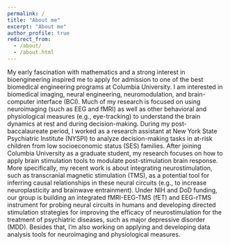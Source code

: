 ```yaml
---
permalink: /
title: "About me"
excerpt: "About me"
author_profile: true
redirect_from: 
  - /about/
  - /about.html
---
```


My early fascination with mathematics and a strong interest in bioengineering inspired me to apply for admission to one of the best biomedical engineering programs at Columbia University. I am interested in biomedical imaging, neural engineering, neuromodulation, and brain-computer interface (BCI). Much of my research is focused on using neuroimaging (such as EEG and fMRI) as well as other behavioral and physiological measures (e.g., eye-tracking) to understand the brain dynamics at rest and during decision-making. During my post-baccalaureate period, I worked as a research assistant at New York State Psychiatric Institute (NYSPI) to analyze decision-making tasks in at-risk children from low socioeconomic status (SES) families. After joining Columbia University as a graduate student, my research focuses on how to apply brain stimulation tools to modulate post-stimulation brain response. More specifically, my recent work is about integrating neurostimulation, such as transcranial magnetic stimulation (TMS), as a potential tool for inferring causal relationships in these neural circuits (e.g., to increase neuroplasticity and brainwave entrainment). Under NIH and DoD funding, our group is building an integrated fMRI-EEG-TMS (fET) and EEG-rTMS instrument for probing neural circuits in humans and developing directed stimulation strategies for improving the efficacy of neurostimulation for the treatment of psychiatric diseases, such as major depressive disorder (MDD). Besides that, I’m also working on applying and developing data analysis tools for neuroimaging and physiological measures.
